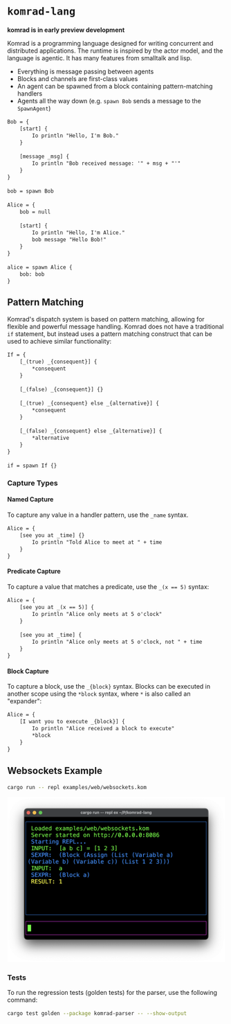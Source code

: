 # `komrad-lang`

**komrad is in early preview development**

Komrad is a programming language designed for writing concurrent and distributed applications.
The runtime is inspired by the actor model, and the language is agentic. It has many features
from smalltalk and lisp.

* Everything is message passing between agents
* Blocks and channels are first-class values
* An agent can be spawned from a block containing pattern-matching handlers
* Agents all the way down (e.g. `spawn Bob` sends a message to the `SpawnAgent`)

```komrad
Bob = {
    [start] {
        Io println "Hello, I'm Bob."
    }

    [message _msg] {
        Io println "Bob received message: '" + msg + "'"
    }
}

bob = spawn Bob

Alice = {
    bob = null

    [start] {
        Io println "Hello, I'm Alice."
        bob message "Hello Bob!"
    }
}

alice = spawn Alice {
    bob: bob
}
```

## Pattern Matching

Komrad's dispatch system is based on pattern matching, allowing for flexible and powerful message handling. Komrad does not have a
traditional `if` statement, but instead uses a pattern matching construct that can be used to achieve similar functionality:

```komrad
If = {
    [_(true) _{consequent}] {
        *consequent
    }

    [_(false) _{consequent}] {}

    [_(true) _{consequent} else _{alternative}] {
        *consequent
    }

    [_(false) _{consequent} else _{alternative}] {
        *alternative
    }
}

if = spawn If {}
```

### Capture Types

#### Named Capture

To capture any value in a handler pattern, use the `_name` syntax.

```komrad
Alice = {
    [see you at _time] {}
        Io println "Told Alice to meet at " + time
    }
}
```

#### Predicate Capture

To capture a value that matches a predicate, use the `_(x == 5)` syntax:

```komrad
Alice = {
    [see you at _(x == 5)] {
        Io println "Alice only meets at 5 o'clock"
    }
    
    [see you at _time] {
        Io println "Alice only meets at 5 o'clock, not " + time
    }
}
```

#### Block Capture

To capture a block, use the `_{block}` syntax. Blocks can be executed in another scope using the `*block` syntax, where `*` is also called
an "expander":

```komrad
Alice = {
    [I want you to execute _{block}] {
        Io println "Alice received a block to execute"
        *block
    }
}
```

## Websockets Example

```bash
cargo run -- repl examples/web/websockets.kom
```

![REPL](/docs/repl-screenshot-2025-04-21-001.png?raw=true)

### Tests

To run the regression tests (golden tests) for the parser, use the following command:

```bash
cargo test golden --package komrad-parser -- --show-output
```
